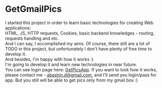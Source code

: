 # GetGmailPics
I started this project in order to learn basic technologies for creating Web applications:   
HTML, JS, HTTP requests, Cookies, basic backend knowledges - routing, requests handling and etc.  
And I can say, I accomplished my aims. Of course, there still are a lot of TODO in this project, but unfortunately I don't have 
plenty of free time to develop it.  
And besides, I'm happy with how it works :)  
I'm going to develop it and learn new technologies in near future.  
You can see login page here: [GetPicsApp](https://abashin.tk). If you want to look how it works, please contact me - abashin.d@gmail.com, and I'll
send you login/pass for app. But you still will be able to get pics only from my gmail box :)
